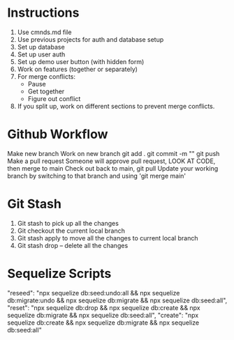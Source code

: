 
# Instructions
1. Use cmnds.md file
2. Use previous projects for auth and database setup
3. Set up database
4. Set up user auth
5. Set up demo user button (with hidden form)
6. Work on features (together or separately)
7. For merge conflicts:
    - Pause
    - Get together
    - Figure out conflict
8. If you split up, work on different sections to prevent merge conflicts.

# Github Workflow
Make new branch
Work on new branch
    git add .
    git commit -m ""
    git push
Make a pull request
Someone will approve pull request, LOOK AT CODE, then merge to main
Check out back to main, git pull
Update your working branch by switching to that branch and using 'git merge main'

# Git Stash
1.	Git stash to pick up all the changes
2.	Git checkout the current local branch
3.	Git stash apply to move all the changes to current local branch
4.	Git stash drop – delete all the changes

# Sequelize Scripts
"reseed": "npx sequelize db:seed:undo:all && npx sequelize db:migrate:undo && npx sequelize db:migrate && npx sequelize db:seed:all",
"reset": "npx sequelize db:drop && npx sequelize db:create && npx sequelize db:migrate && npx sequelize db:seed:all",
"create": "npx sequelize db:create && npx sequelize db:migrate && npx sequelize db:seed:all"
